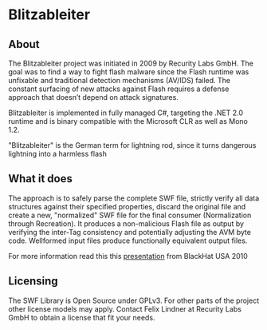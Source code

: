 Blitzableiter
=============

About
-----

The Blitzableiter project was initiated in 2009 by Recurity Labs GmbH. The goal was to find a way to fight flash malware since the Flash runtime was unfixable and traditional detection mechanisms (AV/IDS) failed. The constant surfacing of new attacks against Flash requires a defense approach that doesn’t depend on attack signatures.

Blitzableiter is implemented in fully managed C#, targeting the .NET 2.0 runtime and is
binary compatible with the Microsoft CLR as well as Mono 1.2.

"Blitzableiter" is the German term for lightning rod, since it turns dangerous
lightning into a harmless flash


What it does
------------

The approach is to safely parse the complete SWF file, strictly verify all data structures against their specified properties, discard the original file and create a new, "normalized" SWF file for the final consumer (Normalization through Recreation).
It produces a non-malicious Flash file as output by verifying the inter-Tag consistency and potentially adjusting the AVM byte code.
Wellformed input files produce functionally equivalent output files.

For more information read this this [presentation](http://www.recurity-labs.com/content/pub/FX_Blitzableiter_BHUSA2010.pdf "PDF") from BlackHat USA 2010

Licensing
---------

The SWF Library is Open Source under GPLv3. For other parts of the project other license models may apply.
Contact Felix Lindner at Recurity Labs GmbH to obtain a license that fit your needs.